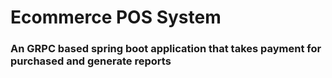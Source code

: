 # Ecommerce POS System

### An GRPC based spring boot application that takes payment for purchased and generate reports
